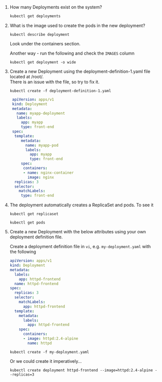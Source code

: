 
1. How many Deployments exist on the system?

   ```bash
   kubectl get deployments
   ```

1. What is the image used to create the pods in the new deployment?

   ```
   kubectl describe deployment
   ```

   Look under the containers section.

   Another way - run the following and check the `IMAGES` column

   ```
   kubectl get deployment -o wide
   ```
   

1. Create a new Deployment using the deployment-definition-1.yaml file located at /root/.</br>There is an issue with the file, so try to fix it.

   ```
   kubectl create -f deployment-definition-1.yaml
   ```

   ```yaml
    apiVersion: apps/v1
    kind: Deployment
    metadata:
      name: myapp-deployment
      labels:
        app: myapp
        type: front-end
    spec:
     template:
        metadata:
          name: myapp-pod
          labels:
            app: myapp
            type: front-end
        spec:
         containers:
         - name: nginx-container
           image: nginx
     replicas: 3
     selector:
       matchLabels:
        type: front-end

   ```

1. The deployment automatically creates a ReplicaSet and pods. To see it

   ```
   kubectl get replicaset
   ```

   ```
   kubectl get pods
   ```

1. Create a new Deployment with the below attributes using your own deployment definition file.

   Create a deployment definition file in `vi`, e.g. `my-deployment.yaml` with the following

    ```yaml
    apiVersion: apps/v1
    kind: Deployment
    metadata:
      labels:
        app: httpd-frontend
      name: httpd-frontend
    spec:
      replicas: 3
      selector:
        matchLabels:
          app: httpd-frontend
      template:
        metadata:
          labels:
            app: httpd-frontend
        spec:
          containers:
          - image: httpd:2.4-alpine
            name: httpd
    ```

   ```
   kubectl create -f my-deployment.yaml
   ```

   Or we could create it imperatively...

   ```
   kubectl create deployment httpd-frontend --image=httpd:2.4-alpine --replicas=3
   ```


   

